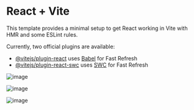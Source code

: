 # React + Vite

This template provides a minimal setup to get React working in Vite with HMR and some ESLint rules.

Currently, two official plugins are available:

- [@vitejs/plugin-react](https://github.com/vitejs/vite-plugin-react/blob/main/packages/plugin-react/README.md) uses [Babel](https://babeljs.io/) for Fast Refresh
- [@vitejs/plugin-react-swc](https://github.com/vitejs/vite-plugin-react-swc) uses [SWC](https://swc.rs/) for Fast Refresh

![image](https://github.com/Harshey-KS/Workindia/assets/138758165/df7ee7e5-06b2-4fe4-9938-1588fa38f7df)

![image](https://github.com/Harshey-KS/Workindia/assets/138758165/d9a07e24-d45b-422d-a5ad-8d861eb7ea58)

![image](https://github.com/Harshey-KS/Workindia/assets/138758165/3f75101e-e46f-44a0-a538-ac778b0cef7c)

